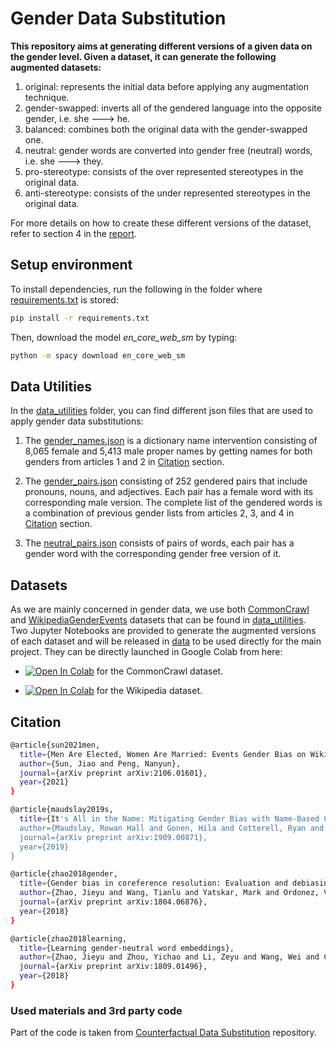 # Gender Data Substitution

__This repository aims at generating different versions of a given data on the gender level. Given a dataset, it can generate the following augmented datasets:__

1. original: represents the initial data before applying any augmentation technique.
2. gender-swapped: inverts all of the gendered language into the opposite gender, i.e. she ---> he.
3. balanced: combines both the original data with the gender-swapped one.
4. neutral: gender words are converted into gender free (neutral) words, i.e. she ---> they.
5. pro-stereotype: consists of the over represented stereotypes in the original data.
6. anti-stereotype: consists of the under represented stereotypes in the original data.

For more details on how to create these different versions of the dataset, refer to section 4 in the [report](../report.pdf).

## Setup environment

To install dependencies, run the following in the folder where [requirements.txt](requirements.txt) is stored:
```Bash
pip install -r requirements.txt
```
Then, download the model *en_core_web_sm* by typing:
```Bash
python -m spacy download en_core_web_sm
```


## Data Utilities
In the [data_utilities](./data_utilities) folder, you can find different json files that are used to apply gender data substitutions:
1. The [gender_names.json](./data_utilities/gender_names.json) is a dictionary name intervention consisting of 8,065 female and 5,413 male proper names by getting names for both genders from articles 1 and 2 in [Citation](#citation) section.

2. The [gender_pairs.json](./data_utilities/gender_pairs.json) consisting of 252 gendered pairs that include pronouns, nouns, and adjectives. Each pair has a female word with its corresponding male version. The complete list of the gendered words is a combination of previous gender lists from articles 2, 3, and 4 in [Citation](#citation) section.

3. The [neutral_pairs.json](./data_utilities/neutral_pairs.json) consists of pairs of words, each pair has a gender word with the corresponding gender free version of it.

## Datasets
As we are mainly concerned in gender data, we use both [CommonCrawl](https://citeseerx.ist.psu.edu/viewdoc/download?doi=10.1.1.646.4837&rep=rep1&type=pdf) and [WikipediaGenderEvents](https://github.com/PlusLabNLP/ee-wiki-bias/blob/master/data/final_manual.csv) datasets that can be found in [data_utilities](./data_utilities). Two Jupyter Notebooks are provided to generate the augmented versions of each dataset and will be released in [data](../data) to be used directly for the main project. They can be directly launched in Google Colab from here:

- <a href="https://colab.research.google.com/github/dinalzein/CSC/blob/main/data_substitution_CommonCrawl.ipynb" target="_parent"><img src="https://colab.research.google.com/assets/colab-badge.svg" alt="Open In Colab"/></a> for the CommonCrawl dataset.  

- <a href="https://colab.research.google.com/github/dinalzein/CSC/blob/main/data_substitution_WikipediaGenderEvents.ipynb" target="_parent"><img src="https://colab.research.google.com/assets/colab-badge.svg" alt="Open In Colab"/></a> for the Wikipedia dataset.


## Citation

```bash
@article{sun2021men,
  title={Men Are Elected, Women Are Married: Events Gender Bias on Wikipedia},
  author={Sun, Jiao and Peng, Nanyun},
  journal={arXiv preprint arXiv:2106.01601},
  year={2021}
}
```

```bash
@article{maudslay2019s,
  title={It's All in the Name: Mitigating Gender Bias with Name-Based Counterfactual Data Substitution},
  author={Maudslay, Rowan Hall and Gonen, Hila and Cotterell, Ryan and Teufel, Simone},
  journal={arXiv preprint arXiv:1909.00871},
  year={2019}
}
```

```bash
@article{zhao2018gender,
  title={Gender bias in coreference resolution: Evaluation and debiasing methods},
  author={Zhao, Jieyu and Wang, Tianlu and Yatskar, Mark and Ordonez, Vicente and Chang, Kai-Wei},
  journal={arXiv preprint arXiv:1804.06876},
  year={2018}
}
```


```bash
@article{zhao2018learning,
  title={Learning gender-neutral word embeddings},
  author={Zhao, Jieyu and Zhou, Yichao and Li, Zeyu and Wang, Wei and Chang, Kai-Wei},
  journal={arXiv preprint arXiv:1809.01496},
  year={2018}
}
```


### Used materials and 3rd party code
Part of the code is taken from [Counterfactual Data Substitution](https://github.com/rowanhm/counterfactual-data-substitution) repository.
